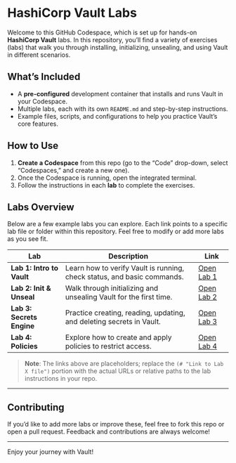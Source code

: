 # HashiCorp Vault Labs

Welcome to this GitHub Codespace, which is set up for hands-on **HashiCorp Vault** labs. In this repository, you’ll find a variety of exercises (labs) that walk you through installing, initializing, unsealing, and using Vault in different scenarios.

## What’s Included

- A **pre-configured** development container that installs and runs Vault in your Codespace.
- Multiple labs, each with its own `README.md` and step-by-step instructions.
- Example files, scripts, and configurations to help you practice Vault’s core features.

## How to Use

1. **Create a Codespace** from this repo (go to the “Code” drop-down, select “Codespaces,” and create a new one).  
2. Once the Codespace is running, open the integrated terminal.
3. Follow the instructions in each **lab** to complete the exercises.

## Labs Overview

Below are a few example labs you can explore. Each link points to a specific lab file or folder within this repository. Feel free to modify or add more labs as you see fit.

| **Lab**                   | **Description**                                                         | **Link**                              |
|---------------------------|-------------------------------------------------------------------------|---------------------------------------|
| **Lab 1: Intro to Vault** | Learn how to verify Vault is running, check status, and basic commands. | [Open Lab 1](# "Link to Lab 1 file")  |
| **Lab 2: Init & Unseal**  | Walk through initializing and unsealing Vault for the first time.        | [Open Lab 2](# "Link to Lab 2 file")  |
| **Lab 3: Secrets Engine** | Practice creating, reading, updating, and deleting secrets in Vault.     | [Open Lab 3](# "Link to Lab 3 file")  |
| **Lab 4: Policies**       | Explore how to create and apply policies to restrict access.            | [Open Lab 4](# "Link to Lab 4 file")  |

> **Note**: The links above are placeholders; replace the `(# "Link to Lab X file")` portion with the actual URLs or relative paths to the lab instructions in your repo.

---

## Contributing

If you’d like to add more labs or improve these, feel free to fork this repo or open a pull request. Feedback and contributions are always welcome!

---

Enjoy your journey with Vault!
